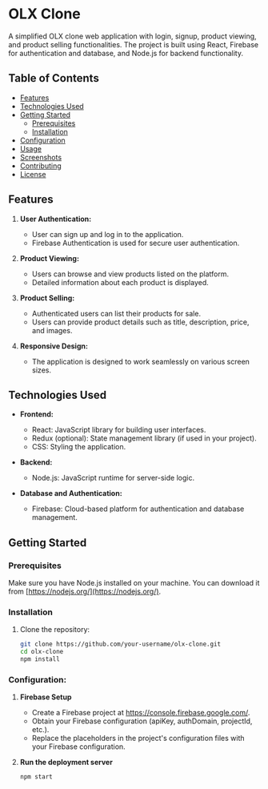# OLX Clone

A simplified OLX clone web application with login, signup, product viewing, and product selling functionalities. The project is built using React, Firebase for authentication and database, and Node.js for backend functionality.

## Table of Contents

- [Features](#features)
- [Technologies Used](#technologies-used)
- [Getting Started](#getting-started)
  - [Prerequisites](#prerequisites)
  - [Installation](#installation)
- [Configuration](#configuration)
- [Usage](#usage)
- [Screenshots](#screenshots)
- [Contributing](#contributing)
- [License](#license)

## Features

1. **User Authentication:**
   - User can sign up and log in to the application.
   - Firebase Authentication is used for secure user authentication.

2. **Product Viewing:**
   - Users can browse and view products listed on the platform.
   - Detailed information about each product is displayed.

3. **Product Selling:**
   - Authenticated users can list their products for sale.
   - Users can provide product details such as title, description, price, and images.

4. **Responsive Design:**
   - The application is designed to work seamlessly on various screen sizes.

## Technologies Used

- **Frontend:**
  - React: JavaScript library for building user interfaces.
  - Redux (optional): State management library (if used in your project).
  - CSS: Styling the application.

- **Backend:**
  - Node.js: JavaScript runtime for server-side logic.

- **Database and Authentication:**
  - Firebase: Cloud-based platform for authentication and database management.

## Getting Started

### Prerequisites

Make sure you have Node.js installed on your machine. You can download it from [https://nodejs.org/](https://nodejs.org/).

### Installation

1. Clone the repository:

   ```sh
   git clone https://github.com/your-username/olx-clone.git
   cd olx-clone
   npm install

### Configuration:

1. **Firebase Setup**
   - Create a Firebase project at https://console.firebase.google.com/.
   - Obtain your Firebase configuration (apiKey, authDomain, projectId, etc.).
   - Replace the placeholders in the project's configuration files with your Firebase configuration.
     
2. **Run the deployment server**
   ```sh
   npm start


